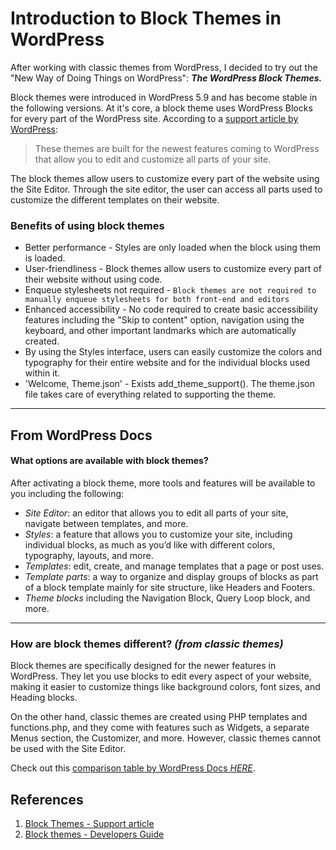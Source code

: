 # Introduction to Block Themes in WordPress

After working with classic themes from WordPress, I decided to try out the "New Way of Doing Things on WordPress": **_The WordPress Block Themes._**

Block themes were introduced in WordPress 5.9 and has become stable in the following versions. At it's core, a block theme uses WordPress Blocks for every part of the WordPress site. According to a [support article by WordPress](https://wordpress.org/documentation/article/block-themes/):
> These themes are built for the newest features coming to WordPress that allow you to edit and customize all parts of your site.

The block themes allow users to customize every part of the website using the Site Editor. Through the site editor, the user can access all parts used to customize the different templates on their website.

### Benefits of using block themes
* Better performance - Styles are only loaded when the block using them is loaded.
* User-friendliness - Block themes allow users to customize every part of their website without using code.
* Enqueue stylesheets not required - `Block themes are not required to manually enqueue stylesheets for both front-end and editors`
* Enhanced accessibility - No code required to create basic accessibility features including the "Skip to content" option, navigation using the keyboard, and other important landmarks which are automatically created.
* By using the Styles interface, users can easily customize the colors and typography for their entire website and for the individual blocks used within it.
* 'Welcome, Theme.json' - Exists add_theme_support(). The theme.json file takes care of everything related to supporting the theme.

----
## From WordPress Docs
#### **What options are available with block themes?**
After activating a block theme, more tools and features will be available to you including the following:

- *Site Editor*: an editor that allows you to edit all parts of your site, navigate between templates, and more.
- *Styles*: a feature that allows you to customize your site, including individual blocks, as much as you’d like with different colors, typography, layouts, and more.
- *Templates*: edit, create, and manage templates that a page or post uses.
- *Template parts*: a way to organize and display groups of blocks as part of a block template mainly for site structure, like Headers and Footers.
- *Theme blocks* including the Navigation Block, Query Loop block, and more.
----
### How are block themes different? *(from classic themes)*
Block themes are specifically designed for the newer features in WordPress. They let you use blocks to edit every aspect of your website, making it easier to customize things like background colors, font sizes, and Heading blocks.

On the other hand, classic themes are created using PHP templates and functions.php, and they come with features such as Widgets, a separate Menus section, the Customizer, and more. However, classic themes cannot be used with the Site Editor.

Check out this [comparison table by WordPress Docs _*HERE*_](https://developer.wordpress.org/themes/block-themes/#differences-and-similarities-between-classic-themes-and-block-themes).

## References
1. [Block Themes - Support article](https://wordpress.org/documentation/article/block-themes/)
2. [Block themes - Developers Guide](https://developer.wordpress.org/themes/block-themes/)
